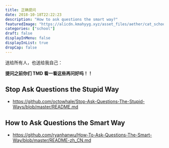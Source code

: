 ```yaml
---
title: 正确提问
date: 2018-10-18T22:22:23
description: "How to ask questions the smart way?"
featuredImage: "https://alicdn.kmahyyg.xyz/asset_files/aether/cat_school.webp"
categories: ["school"]
draft: false
displayInMenu: false
displayInList: true
dropCap: false
---
```


送给所有人，也送给我自己：

**提问之前你们 TMD 看一看这些再问好吗！！**

## Stop Ask Questions the Stupid Way

- https://github.com/octowhale/Stop-Ask-Questions-The-Stupid-Ways/blob/master/README.md

## How to Ask Questions the Smart Way

- https://github.com/ryanhanwu/How-To-Ask-Questions-The-Smart-Way/blob/master/README-zh_CN.md
